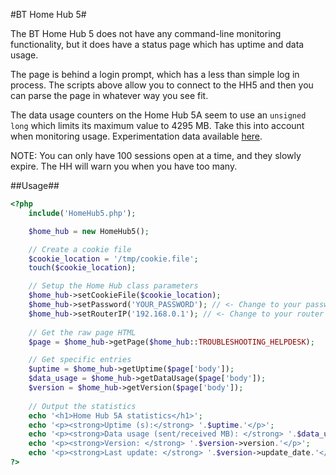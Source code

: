 #BT Home Hub 5#

The BT Home Hub 5 does not have any command-line monitoring functionality, but it does have a status page which has uptime and data usage.

The page is behind a login prompt, which has a less than simple log in process. The scripts above allow you to connect to the HH5 and then you can parse the page in whatever way you see fit.

The data usage counters on the Home Hub 5A seem to use an `unsigned long` which limits its maximum value to 4295 MB. Take this into account when monitoring usage. Experimentation data available [here](http://www.s-parker.uk/2014/08/monitoring-bt-home-hub-5-usage/).

NOTE: You can only have 100 sessions open at a time, and they slowly expire. The HH will warn you when you have too many.

##Usage##

```php
<?php
	include('HomeHub5.php');

	$home_hub = new HomeHub5();

	// Create a cookie file
	$cookie_location = '/tmp/cookie.file';
	touch($cookie_location);

	// Setup the Home Hub class parameters
	$home_hub->setCookieFile($cookie_location);
	$home_hub->setPassword('YOUR_PASSWORD'); // <- Change to your password
	$home_hub->setRouterIP('192.168.0.1'); // <- Change to your router IP
	
	// Get the raw page HTML
	$page = $home_hub->getPage($home_hub::TROUBLESHOOTING_HELPDESK);

	// Get specific entries
	$uptime = $home_hub->getUptime($page['body']);
	$data_usage = $home_hub->getDataUsage($page['body']);
	$version = $home_hub->getVersion($page['body']);
	
	// Output the statistics
	echo '<h1>Home Hub 5A statistics</h1>';
	echo '<p><strong>Uptime (s):</strong> '.$uptime.'</p>';
	echo '<p><strong>Data usage (sent/received MB): </strong> '.$data_usage->sent.' '.$data_usage->received.'</p>';
	echo '<p><strong>Version: </strong> '.$version->version.'</p>';
	echo '<p><strong>Last update: </strong> '.$version->update_date.'</p>';
?>
```